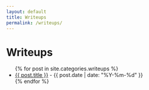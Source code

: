 ```yaml
---
layout: default
title: Writeups
permalink: /writeups/
---
```


<h1>Writeups</h1>
<ul >
  {% for post in site.categories.writeups %}
    <li>
      <a href="{{ post.url }}">{{ post.title }}</a> - {{ post.date | date: "%Y-%m-%d" }}
    </li>
  {% endfor %}
</ul>


